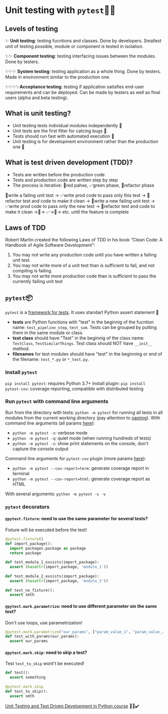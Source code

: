# Unit testing with `pytest`🐍🚨

## Levels of testing
✨ **Unit testing**: testing fucntions and classes. Done by developers. Smallest unit of testing possible, module or component is tested in isolation. 

✨✨ **Component testing**: testing interfacing issues between the modules. Done by testers.

✨✨✨ **System testing**: testing application as a whole thing. Done by testers. Made in environment similar to the production one.

✨✨✨✨**Acceptance testing**: testing if application satisfies end-user requirements and can be deployed. Can be made by testers as well as final users (alpha and beta testing).  

## What is unit testing?
- Unit testing tests individual modules independently 🍎
- Unit tests are the first filter for catcing bugs 🐛
- Tests should run fast with automated execution 🚀
- Unit testing is for development environment rather than the production one 🔨

## What is test driven development (TDD)?
- Tests are written before the production code
- Tests and production code are written step by step
- The process is iterative: 🚨red pahse, ✅green phase, 🔨refactor phase

🚨write a failing unit test -> ✅write prod code to pass only this test -> 🔨refactor test and code to make it clean -> 🚨write a new failing unit test -> ✅write prod code to pass only the new test -> 🔨refactor test and code to make it clean ->🚨-> ✅->🔨-> etc. until the feature is complete

## Laws of TDD
Robert Martin created the following Laws of TDD in his book “Clean Code: A Handbook of Agile Software Development”:
1. You may not write any production code until you have written a failing unit test.
2. You may not write more of a unit test than is sufficient to fail, and not compiling is failing.
3. You may not write more production code than is sufficient to pass the currently failing unit test

## `pytest`📦
`pytest` is a [framework for tests](https://docs.pytest.org/en/7.2.x/). It uses standart Python assert statement 🐍
- **tests** are Python functions with "test" in the beginnig of the fucntion name: `test_pipeline_step`, `test_sum`. Tests can be grouped by putting them in the same module or class.
- **test class** should have "Test"  in the beginnig of the class name: `TestClass`, `TestSimilarThings`. Test class should NOT have `__init__` method.
- **filenames** for test modules should have "test" in the beginning or end of the filename: `test_*.py` or `*_test.py`.

### Install `pytest`

`pip install pytest`: requires Python 3.7+
Install plugin:
`pip install pytest-cov`: coverage reporting, compatible with distributed testing

### Run `pytest` with command line arguments
Run from the directory with tests: 
`python -m pytest`
for running all tests in all modules from the current working directory (pay attention to [naming](#pytest)). With command line arguments (all params [here](https://docs.pytest.org/en/7.1.x/reference/reference.html#command-line-flags)):
- `python -m pytest -v`: verbose mode
- `python -m pytest -q`: quiet mode (when running hundreds of tests)
- `python -m pytest -s`: show print statements on the console, don't capture the console output

Command line arguments for `pytest-cov` plugin (more params [here](https://pytest-cov.readthedocs.io/en/latest/config.html)): 
- `python -m pytest --cov-report=term`: generate coverage report in terminal
- `python -m pytest --cov-report=html`: generate coverage report as HTML

With several arguments: `python -m pytest -s -v`

### `pytest` decorators

#### `@pytest.fixture`: need to use the same parameter for several tests? 
Fixture will be executed before the test!
```py
@pytest.fixture()
def import_package():
  import packages.package as package 
  return package
  
def test_module_1_exsists(import_package):
  assert (hasattr(import_package, 'module_1'))
  
def test_module_2_exsists(import_package):
  assert (hasattr(import_package, 'module_2'))
  
def test_no_fixture():
  assert smth
```

#### `@pytest.mark.parametrize`: need to use different parameter sin the same test? 
Don't use loops, use parametrization!

```py
@pytest.mark.parametrize("our_params", ["param_value_1", "param_value_2", "param_value_3"])
def test_with_params(our_params):
  assert our_params
```
 
#### `@pytest.mark.skip`: need to skip a test? 
Test `test_to_skip` wont't be executed!

```py
def test():
  assert something
  
@pytest.mark.skip  
def test_to_skip():
  assert smth
```


<!-- can create instance of a class -->




[Unit Testing and Test Driven Development in Python course](https://udemy.com/course/unit-testing-and-tdd-in-python) 🚨✅✔️
